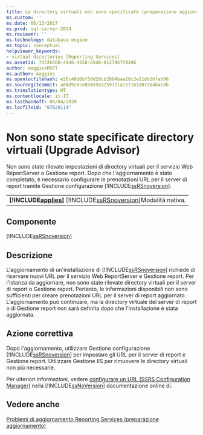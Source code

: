 ```yaml
---
title: Le directory virtuali non sono specificate (preparazione aggiornamento) | Microsoft Docs
ms.custom: ''
ms.date: 06/13/2017
ms.prod: sql-server-2014
ms.reviewer: ''
ms.technology: database-engine
ms.topic: conceptual
helpviewer_keywords:
- virtual directories [Reporting Services]
ms.assetid: 7d32b560-49d6-4558-b5d6-9127067f82d6
author: maggiesMSFT
ms.author: maggies
ms.openlocfilehash: e20c48d0bf58d28cb2894baa26c2e11db26fab96
ms.sourcegitcommit: ad4d92dce894592a259721a1571b1d8736abacdb
ms.translationtype: MT
ms.contentlocale: it-IT
ms.lasthandoff: 08/04/2020
ms.locfileid: "87628114"
---
```

# <a name="virtual-directories-are-unspecified-upgrade-advisor"></a>Non sono state specificate directory virtuali (Upgrade Advisor)
  Non sono state rilevate impostazioni di directory virtuali per il servizio Web ReportServer o Gestione report. Dopo che l'aggiornamento è stato completato, è necessario configurare le prenotazioni URL per il server di report tramite Gestione configurazione [!INCLUDE[ssRSnoversion](../../includes/ssrsnoversion-md.md)].  
  
||  
|-|  
|**[!INCLUDE[applies](../../includes/applies-md.md)]**  [!INCLUDE[ssRSnoversion](../../includes/ssrsnoversion-md.md)]Modalità nativa.|  
  
## <a name="component"></a>Componente  
 [!INCLUDE[ssRSnoversion](../../includes/ssrsnoversion-md.md)]  
  
## <a name="description"></a>Descrizione  
 L'aggiornamento di un'installazione di [!INCLUDE[ssRSnoversion](../../includes/ssrsnoversion-md.md)] richiede di riservare nuovi URL per il servizio Web ReportServer e Gestione report. Per l'istanza da aggiornare, non sono state rilevate directory virtuali per il server di report o Gestione report. Pertanto, le informazioni disponibili non sono sufficienti per creare prenotazioni URL per il server di report aggiornato. L'aggiornamento può continuare, ma la directory virtuale del server di report o di Gestione report non sarà definita dopo che l'installazione è stata aggiornata.  
  
## <a name="corrective-action"></a>Azione correttiva  
 Dopo l'aggiornamento, utilizzare Gestione configurazione [!INCLUDE[ssRSnoversion](../../includes/ssrsnoversion-md.md)] per impostare gli URL per il server di report e Gestione report. Utilizzare Gestione IIS per rimuovere le directory virtuali non più necessarie.  
  
 Per ulteriori informazioni, vedere [configurare un URL &#40;SSRS Configuration Manager&#41;](../../reporting-services/install-windows/configure-a-url-ssrs-configuration-manager.md) nella [!INCLUDE[ssNoVersion](../../includes/ssnoversion-md.md)] documentazione online di.  
  
## <a name="see-also"></a>Vedere anche  
 [Problemi di aggiornamento Reporting Services &#40;preparazione aggiornamento&#41;](../../../2014/sql-server/install/reporting-services-upgrade-issues-upgrade-advisor.md)  
  
  
